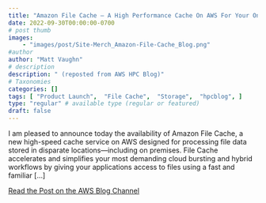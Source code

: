 ```yaml
---
title: "Amazon File Cache – A High Performance Cache On AWS For Your On-Premises File Systems"
date: 2022-09-30T00:00:00-0700
# post thumb
images:
    - "images/post/Site-Merch_Amazon-File-Cache_Blog.png"
#author
author: "Matt Vaughn"
# description
description: " (reposted from AWS HPC Blog)"
# Taxonomies
categories: []
tags: [ "Product Launch",  "File Cache",  "Storage",  "hpcblog", ]
type: "regular" # available type (regular or featured)
draft: false
---
```


I am pleased to announce today the availability of Amazon File Cache, a new high-speed cache service on AWS designed for processing file data stored in disparate locations—including on premises. File Cache accelerates and simplifies your most demanding cloud bursting and hybrid workflows by giving your applications access to files using a fast and familiar […]

<a href="https://aws.amazon.com/blogs/aws/amazon-file-cache-a-high-performance-cache-on-aws-for-your-on-premises-file-systems/" class="btn btn-primary btn-lg active" role="button" aria-pressed="true" style="margin-top: 8px;">Read the Post on the AWS Blog Channel</a>